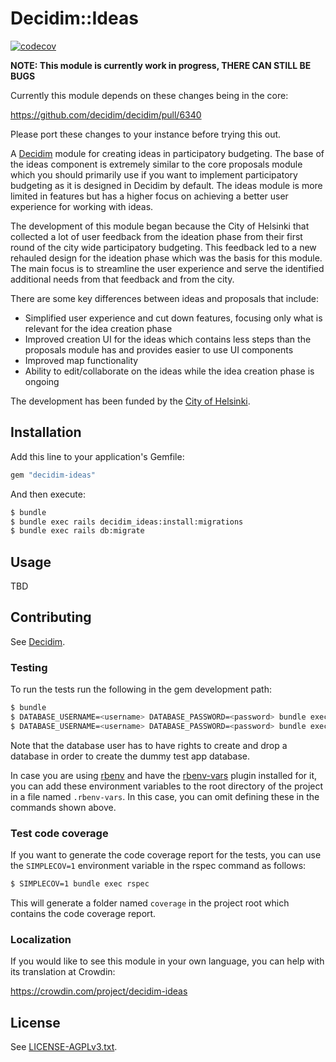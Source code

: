# Decidim::Ideas

[![codecov](https://codecov.io/gh/mainio/decidim-module-ideas/branch/master/graph/badge.svg)](https://codecov.io/gh/mainio/decidim-module-ideas)

**NOTE: This module is currently work in progress, THERE CAN STILL BE BUGS**

Currently this module depends on these changes being in the core:

https://github.com/decidim/decidim/pull/6340

Please port these changes to your instance before trying this out.

A [Decidim](https://github.com/decidim/decidim) module for creating ideas in
participatory budgeting. The base of the ideas component is extremely similar to
the core proposals module which you should primarily use if you want to
implement participatory budgeting as it is designed in Decidim by default.
The ideas module is more limited in features but has a higher focus on achieving
a better user experience for working with ideas.

The development of this module began because the City of Helsinki that collected
a lot of user feedback from the ideation phase from their first round of the
city wide participatory budgeting. This feedback led to a new rehauled design
for the ideation phase which was the basis for this module. The main focus is to
streamline the user experience and serve the identified additional needs from
that feedback and from the city.

There are some key differences between ideas and proposals that include:

- Simplified user experience and cut down features, focusing only what is
  relevant for the idea creation phase
- Improved creation UI for the ideas which contains less steps than the
  proposals module has and provides easier to use UI components
- Improved map functionality
- Ability to edit/collaborate on the ideas while the idea creation phase is
  ongoing

The development has been funded by the
[City of Helsinki](https://www.hel.fi/).

## Installation

Add this line to your application's Gemfile:

```ruby
gem "decidim-ideas"
```

And then execute:

```bash
$ bundle
$ bundle exec rails decidim_ideas:install:migrations
$ bundle exec rails db:migrate
```

## Usage

TBD

## Contributing

See [Decidim](https://github.com/decidim/decidim).

### Testing

To run the tests run the following in the gem development path:

```bash
$ bundle
$ DATABASE_USERNAME=<username> DATABASE_PASSWORD=<password> bundle exec rake test_app
$ DATABASE_USERNAME=<username> DATABASE_PASSWORD=<password> bundle exec rspec
```

Note that the database user has to have rights to create and drop a database in
order to create the dummy test app database.

In case you are using [rbenv](https://github.com/rbenv/rbenv) and have the
[rbenv-vars](https://github.com/rbenv/rbenv-vars) plugin installed for it, you
can add these environment variables to the root directory of the project in a
file named `.rbenv-vars`. In this case, you can omit defining these in the
commands shown above.

### Test code coverage

If you want to generate the code coverage report for the tests, you can use
the `SIMPLECOV=1` environment variable in the rspec command as follows:

```bash
$ SIMPLECOV=1 bundle exec rspec
```

This will generate a folder named `coverage` in the project root which contains
the code coverage report.

### Localization

If you would like to see this module in your own language, you can help with its
translation at Crowdin:

https://crowdin.com/project/decidim-ideas

## License

See [LICENSE-AGPLv3.txt](LICENSE-AGPLv3.txt).
